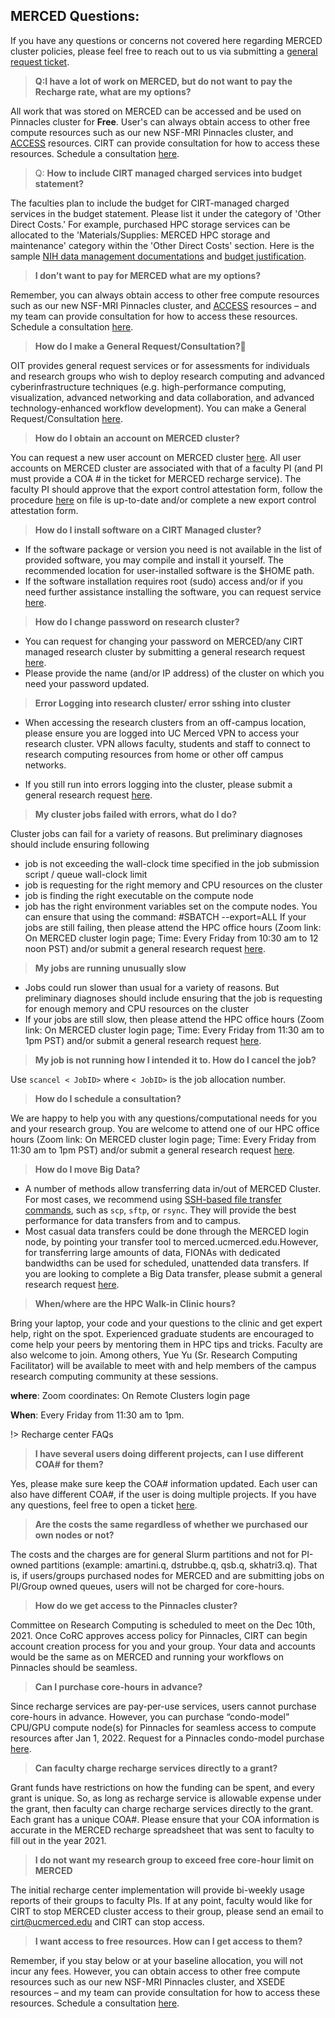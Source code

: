 ## MERCED Questions: <!-- {docsify-ignore} -->

If you have any questions or concerns not covered here regarding MERCED
cluster policies, please feel free to reach out to us via submitting a [general request ticket](https://ucmerced.service-now.com/servicehub?id=public_kb_article&sys_id=3c3ee9ff1b67a0543a003112cd4bcb13&form_id=06da3f8edbfc08103c4d56f3ce9619f4).

> __Q:I have a lot of work on MERCED, but do not want to pay the Recharge rate, what are my options?__

All work that was stored on MERCED can be accessed and be used on Pinnacles cluster for **Free**.
User's can always obtain access to other free compute resources such as our new NSF-MRI Pinnacles cluster, and [ACCESS](https://access-ci.org/) resources. CIRT can provide consultation for how to access these resources. Schedule a consultation [here](https://ucmerced.service-now.com/servicehub?id=public_kb_article&sys_id=3c3ee9ff1b67a0543a003112cd4bcb13&form_id=06da3f8edbfc08103c4d56f3ce9619f4).

>Q: __How to include CIRT managed charged services into budget statement?__

The faculties plan to include the budget for CIRT-managed charged services in the budget statement. Please list it under the category of 'Other Direct Costs.' For example, purchased HPC storage services can be allocated to the 'Materials/Supplies: MERCED HPC storage and maintenance' category within the 'Other Direct Costs' section. Here is the sample <a href="./files/Budget_Justification_NIH Data_Management_And_Sharing_Justification.pdf" download="Budget_Justification_NIH Data_Management_And_Sharing_Justification.pdf">NIH data management documentations</a> and <a href="./files/Budget Justification Detailed.pdf" download="Budget Justification Detailed.pdf">budget justification</a>.


> __I don’t want to pay for MERCED what are my options?__

Remember, you can always obtain access to other free compute resources such as our new NSF-MRI Pinnacles cluster, and [ACCESS](https://access-ci.org/) resources – and my team can provide consultation for how to access these resources. Schedule a consultation [here](https://ucmerced.service-now.com/servicehub?id=public_kb_article&sys_id=3c3ee9ff1b67a0543a003112cd4bcb13&form_id=06da3f8edbfc08103c4d56f3ce9619f4).


> __How do I make a General Request/Consultation?🤔__

OIT provides general request services or for assessments for individuals and research groups who wish to deploy research computing and advanced cyberinfrastructure techniques (e.g. high-performance computing, visualization, advanced networking and data collaboration, and advanced technology-enhanced workflow development).
You can make a General Request/Consultation [here](https://ucmerced.service-now.com/servicehub?id=public_kb_article&sys_id=3c3ee9ff1b67a0543a003112cd4bcb13&form_id=06da3f8edbfc08103c4d56f3ce9619f4).

>__How do I obtain an account on MERCED cluster?__

You can request a new user account on MERCED cluster [here](https://ucmerced.service-now.com/servicehub?id=public_kb_article&sys_id=643ea9ff1b67a0543a003112cd4bcba3&form_id=280d8bb04f72f6006137d0af0310c7b0). All user accounts on MERCED cluster are associated with that of a faculty PI (and PI must provide a COA # in the ticket for MERCED recharge service). The faculty PI should approve that the export control attestation form, follow the procedure [here](get_started.md) on file is up-to-date and/or complete a new export control attestation form.

> __How do I install software on a CIRT Managed cluster?__

* If the software package or version you need is not available in the list of provided software, you may compile and install it yourself. The recommended location for user-installed software is the $HOME path.
* If the software installation requires root (sudo) access and/or if you need further assistance installing the software, you can request service [here](https://ucmerced.service-now.com/servicehub?id=public_kb_article&sys_id=b83ee9ff1b67a0543a003112cd4bcbde&form_id=0cb3dca04f7d4300b52ba1618110c7ff).

> __How do I change password on research cluster?__
* You can request for changing your password on MERCED/any CIRT managed research cluster by submitting a general research request [here](https://ucmerced.service-now.com/servicehub?id=public_kb_article&sys_id=3c3ee9ff1b67a0543a003112cd4bcb13&form_id=06da3f8edbfc08103c4d56f3ce9619f4).
* Please provide the name (and/or IP address) of the cluster on which you need your password updated.

>__Error Logging into research cluster/ error sshing into cluster__

* When accessing the research clusters from an off-campus location, please ensure you are logged into UC Merced VPN to access your research cluster. VPN allows faculty, students and staff to connect to research computing resources from home or other off campus networks.

* If you still run into errors logging into the cluster, please submit a general research request [here](https://ucmerced.service-now.com/servicehub?id=public_kb_article&sys_id=3c3ee9ff1b67a0543a003112cd4bcb13&form_id=06da3f8edbfc08103c4d56f3ce9619f4).

> __My cluster jobs failed with errors, what do I do?__

Cluster jobs can fail for a variety of reasons. But preliminary diagnoses should include ensuring following
* job is not exceeding the wall-clock time specified in the job submission script / queue wall-clock limit
* job is requesting for the right memory and CPU resources on the cluster
* job is finding the right executable on the compute node
* job has the right environment variables set on the compute nodes. You can ensure that using the command: #SBATCH --export=ALL
If your jobs are still failing, then please attend the HPC office hours (Zoom link: On MERCED cluster login page; Time: Every Friday from 10:30 am to 12 noon PST) and/or submit a general research request [here](https://ucmerced.service-now.com/servicehub?id=public_kb_article&sys_id=3c3ee9ff1b67a0543a003112cd4bcb13&form_id=06da3f8edbfc08103c4d56f3ce9619f4).

> __My jobs are running unusually slow__

* Jobs could run slower than usual for a variety of reasons. But preliminary diagnoses should include ensuring that the job is requesting for enough memory and CPU resources on the cluster
* If your jobs are still slow, then please attend the HPC office hours (Zoom link: On MERCED cluster login page; Time: Every Friday from 11:30 am to 1pm PST) and/or submit a general research request [here](https://ucmerced.service-now.com/servicehub?id=public_kb_article&sys_id=3c3ee9ff1b67a0543a003112cd4bcb13&form_id=06da3f8edbfc08103c4d56f3ce9619f4).

> __My job is not running how I intended it to. How do I cancel the job?__

Use `scancel < JobID>` where `< JobID>` is the job allocation number.

> __How do I schedule a consultation?__

We are happy to help you with any questions/computational needs for you and your research group. You are welcome to attend one of our HPC office hours (Zoom link: On MERCED cluster login page; Time: Every Friday from 11:30 am to 1pm PST) and/or submit a general research request [here](https://ucmerced.service-now.com/servicehub?id=public_kb_article&sys_id=3c3ee9ff1b67a0543a003112cd4bcb13&form_id=06da3f8edbfc08103c4d56f3ce9619f4).

> __How do I move Big Data?__

* A number of methods allow transferring data in/out of MERCED Cluster. For most cases, we recommend using [SSH-based file transfer commands](https://www.digitalocean.com/community/tutorials/how-to-use-sftp-to-securely-transfer-files-with-a-remote-server), such as `scp`, `sftp`, or `rsync`. They will provide the best performance for data transfers from and to campus.
* Most casual data transfers could be done through the MERCED login node, by pointing your transfer tool to merced.ucmerced.edu.However, for transferring large amounts of data, FIONAs with dedicated bandwidths can be used for scheduled, unattended data transfers. If you are looking to complete a Big Data transfer, please submit a general research request [here](https://ucmerced.service-now.com/servicehub?id=public_kb_article&sys_id=3c3ee9ff1b67a0543a003112cd4bcb13&form_id=06da3f8edbfc08103c4d56f3ce9619f4).

> __When/where are the HPC Walk-in Clinic hours?__

Bring your laptop, your code and your questions to the clinic and get expert help, right on the spot. Experienced graduate students are encouraged to come help your peers by mentoring them in HPC tips and tricks. Faculty are also welcome to join. Among others, Yue Yu (Sr. Research Computing Facilitator) will be available to meet with and help members of the campus research computing community at these sessions.

__where__: Zoom coordinates: On Remote Clusters login page

__When__: Every Friday from 11:30 am to 1pm.


!> Recharge center FAQs

> __I have several users doing different projects, can I use different COA# for them?__

Yes, please make sure keep the COA# information updated. Each user can also have different COA#, if the user is doing multiple projects. If you have any questions, feel free to open a ticket [here](https://ucmerced.service-now.com/servicehub?id=public_kb_article&sys_id=3c3ee9ff1b67a0543a003112cd4bcb13&form_id=06da3f8edbfc08103c4d56f3ce9619f4).



>__Are the costs the same regardless of whether we purchased our own nodes or not?__

The costs and the charges are for general Slurm partitions and not for PI-owned partitions (example: amartini.q, dstrubbe.q, qsb.q, skhatri3.q). That is, if users/groups purchased nodes for MERCED and are submitting jobs on PI/Group owned queues, users will not be charged for core-hours.

>__How do we get access to the Pinnacles cluster?__

Committee on Research Computing is scheduled to meet on the Dec 10th, 2021. Once CoRC approves access policy for Pinnacles, CIRT can begin account creation process for you and your group. Your data and accounts would be the same as on MERCED and running your workflows on Pinnacles should be seamless.

>__Can I purchase core-hours in advance?__

Since recharge services are pay-per-use services, users cannot purchase core-hours in advance. However, you can purchase “condo-model” CPU/GPU compute node(s) for Pinnacles for seamless access to compute resources after Jan 1, 2022. Request for a Pinnacles condo-model purchase [here](https://ucmerced.service-now.com/servicehub?id=public_kb_article&sys_id=3c3ee9ff1b67a0543a003112cd4bcb13&form_id=06da3f8edbfc08103c4d56f3ce9619f4).

>__Can faculty charge recharge services directly to a grant?__

Grant funds have restrictions on how the funding can be spent, and every grant is unique. So, as long as recharge service is allowable expense under the grant, then faculty can charge recharge services directly to the grant. Each grant has a unique COA#. Please ensure that your COA information is accurate in the MERCED recharge spreadsheet that was sent to faculty to fill out in the year 2021.

>__I do not want my research group to exceed free core-hour limit on MERCED__

The initial recharge center implementation will provide bi-weekly usage reports of their groups to faculty PIs. If at any point, faculty would like for CIRT to stop MERCED cluster access to their group, please send an email to cirt@ucmerced.edu and CIRT can stop access. 

>__I want access to free resources. How can I get access to them?__

Remember, if you stay below or at your baseline allocation, you will not incur any fees. However, you can obtain access to other free compute resources such as our new NSF-MRI Pinnacles cluster, and XSEDE resources – and my team can provide consultation for how to access these resources. Schedule a consultation [here](https://arrangr.com/sarvani/rechargemeeting).







